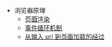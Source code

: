 - 浏览器原理
  - [页面渲染](Browser/render_mechanism.md)
  - [事件循环机制](Browser/event_loop.md)
  - [从输入 url 到页面加载的经过](Browser/url_page.md)
